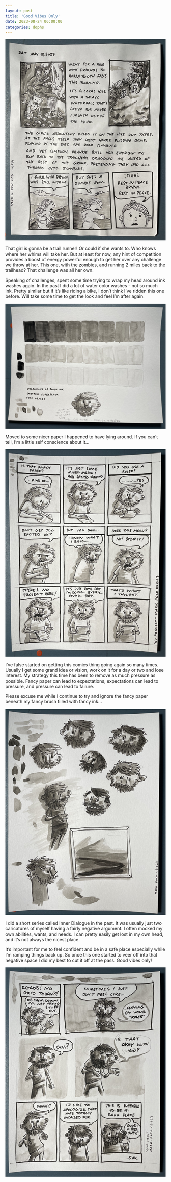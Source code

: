 ```yaml
---
layout: post
title: 'Good Vibes Only'
date: 2023-08-24 06:00:00
categories: dophs
---
```


![](../../images/004_051423_rip.jpg)

That girl is gonna be a trail runner! Or could if she wants to. Who knows where her whims will take her. But at least for now, any hint of competition provides a boost of energy powerful enough to get her over any challenge we throw at her. This one, with the zombies, and running 2 miles back to the trailhead? That challenge was all her own.

Speaking of challenges, spent some time trying to wrap my head around ink washes again. In the past I did a lot of water color washes - not so much ink. Pretty similar but if it’s like riding a bike, I don’t think I’ve ridden this one before. Will take some time to get the look and feel I’m after again.

![](../../images/004_051423_washes.jpg)

Moved to some nicer paper I happened to have lying around. If you can’t tell, I’m a little self conscience about it…

![](../../images/004_051523_no_project.jpg)

I’ve false started on getting this comics thing going again so many times. Usually I get some grand idea or vision, work on it for a day or two and lose interest. My strategy this time has been to remove as much pressure as possible. Fancy paper can lead to expectations, expectations can lead to pressure, and pressure can lead to failure.

Please excuse me while I continue to try and ignore the fancy paper beneath my fancy brush filled with fancy ink…

![](../../images/004_051623_practice.jpg)

I did a short series called Inner Dialogue in the past. It was usually just two caricatures of myself having a fairly negative argument. I often mocked my own abilities, wants, and needs. I can pretty easily get lost in my own head, and it’s not always the nicest place.

It’s important for me to feel confident and be in a safe place especially while I’m ramping things back up. So once this one started to veer off into that negative space I did my best to cut it off at the pass. Good vibes only!

![](../../images/004_051823_good_vibes.jpg)

